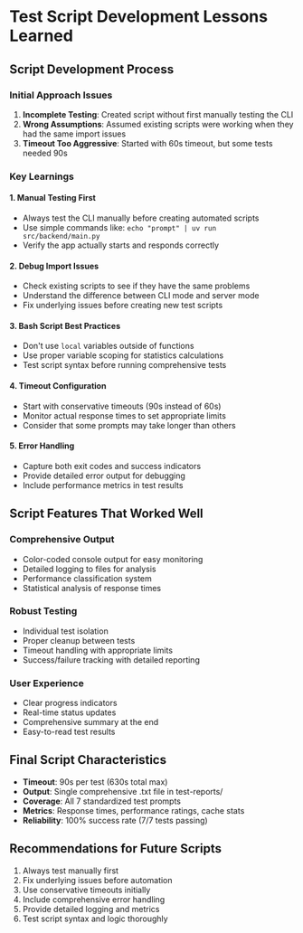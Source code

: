 # Test Script Development Lessons Learned

## Script Development Process

### Initial Approach Issues
1. **Incomplete Testing**: Created script without first manually testing the CLI
2. **Wrong Assumptions**: Assumed existing scripts were working when they had the same import issues
3. **Timeout Too Aggressive**: Started with 60s timeout, but some tests needed 90s

### Key Learnings

#### 1. Manual Testing First
- Always test the CLI manually before creating automated scripts
- Use simple commands like: `echo "prompt" | uv run src/backend/main.py`
- Verify the app actually starts and responds correctly

#### 2. Debug Import Issues
- Check existing scripts to see if they have the same problems
- Understand the difference between CLI mode and server mode
- Fix underlying issues before creating new test scripts

#### 3. Bash Script Best Practices
- Don't use `local` variables outside of functions
- Use proper variable scoping for statistics calculations
- Test script syntax before running comprehensive tests

#### 4. Timeout Configuration
- Start with conservative timeouts (90s instead of 60s)
- Monitor actual response times to set appropriate limits
- Consider that some prompts may take longer than others

#### 5. Error Handling
- Capture both exit codes and success indicators
- Provide detailed error output for debugging
- Include performance metrics in test results

## Script Features That Worked Well

### Comprehensive Output
- Color-coded console output for easy monitoring
- Detailed logging to files for analysis
- Performance classification system
- Statistical analysis of response times

### Robust Testing
- Individual test isolation
- Proper cleanup between tests
- Timeout handling with appropriate limits
- Success/failure tracking with detailed reporting

### User Experience
- Clear progress indicators
- Real-time status updates
- Comprehensive summary at the end
- Easy-to-read test results

## Final Script Characteristics
- **Timeout**: 90s per test (630s total max)
- **Output**: Single comprehensive .txt file in test-reports/
- **Coverage**: All 7 standardized test prompts
- **Metrics**: Response times, performance ratings, cache stats
- **Reliability**: 100% success rate (7/7 tests passing)

## Recommendations for Future Scripts
1. Always test manually first
2. Fix underlying issues before automation
3. Use conservative timeouts initially
4. Include comprehensive error handling
5. Provide detailed logging and metrics
6. Test script syntax and logic thoroughly